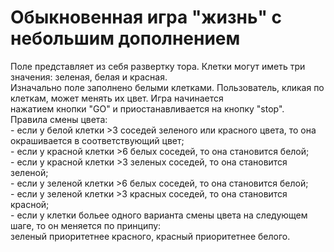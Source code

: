 Обыкновенная игра \"жизнь\" с небольшим дополнением
=================================================
  
  Поле представляет из себя развертку тора\. Клетки могут иметь три значения: зеленая, белая и красная\. </br>
  Изначально поле заполнено белыми клетками. Пользователь, кликая по клеткам, может менять их цвет\. Игра начинается </br>
нажатием кнопки \"GO\" и приостанавливается на кнопку \"stop\"\. </br>
  Правила смены цвета: </br>
    - если у белой клетки >3 соседей зеленого или красного цвета, то она окрашивается в соответствующий цвет; </br>
    - если у красной клетки >6 белых соседей, то она становится белой; </br>
    - если у красной клетки >3 зеленых соседей, то она становится зеленой; </br>
    - если у зеленой клетки >6 белых соседей, то она становится белой; </br>
    - если у зеленой клетки >3 красных соседей, то она становится красной; </br>
    - если у клетки больее одного варианта смены цвета на следующем шаге, то он меняется по принципу: </br>
  зеленый приоритетнее красного, красный приоритетнее белого\. </br>

